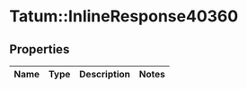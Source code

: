 # Tatum::InlineResponse40360

## Properties
Name | Type | Description | Notes
------------ | ------------- | ------------- | -------------

